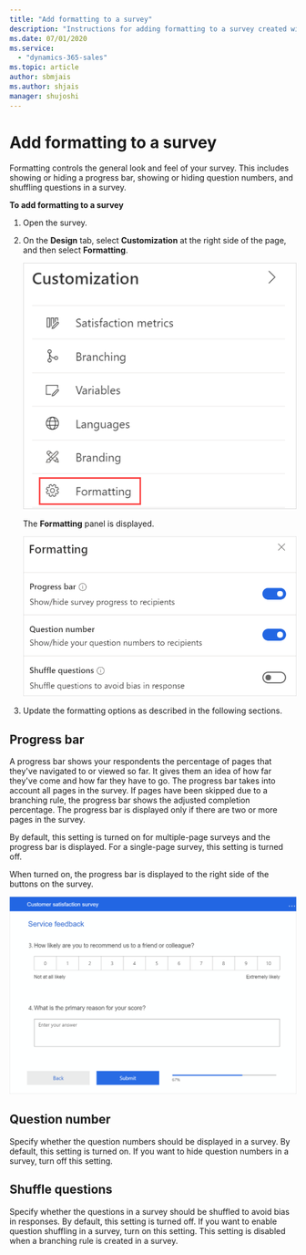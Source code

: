 ```yaml
---
title: "Add formatting to a survey"
description: "Instructions for adding formatting to a survey created with Dynamics 365 Customer Voice."
ms.date: 07/01/2020
ms.service:
  - "dynamics-365-sales"
ms.topic: article
author: sbmjais
ms.author: shjais
manager: shujoshi
---
```


# Add formatting to a survey

Formatting controls the general look and feel of your survey. This includes showing or hiding a progress bar, showing or hiding question numbers, and shuffling questions in a survey. 

**To add formatting to a survey**

1. Open the survey.

2. On the **Design** tab, select **Customization** at the right side of the page, and then select **Formatting**.

    ![Formatting menu item](media/formatting-button.png "Formatting menu item")

    The **Formatting** panel is displayed.

    ![Formatting panel](media/formatting-panel.png "Formatting panel")

3. Update the formatting options as described in the following sections.

## Progress bar

A progress bar shows your respondents the percentage of pages that they've navigated to or viewed so far. It gives them an idea of how far they've come and how far they have to go. The progress bar takes into account all pages in the survey. If pages have been skipped due to a branching rule, the progress bar shows the adjusted completion percentage. The progress bar is displayed only if there are two or more pages in the survey.

By default, this setting is turned on for multiple-page surveys and the progress bar is displayed. For a single-page survey, this setting is turned off.

When turned on, the progress bar is displayed to the right side of the buttons on the survey.

![Progress bar on a survey](media/progress-bar.png "Progress bar on a survey")

## Question number

Specify whether the question numbers should be displayed in a survey. By default, this setting is turned on. If you want to hide question numbers in a survey, turn off this setting.

## Shuffle questions

Specify whether the questions in a survey should be shuffled to avoid bias in responses.<!--Interesting! I don't think this is self-evident, but it sounds intriguing. Does it mean people tend to answer the early questions and often skip the later ones (giving a better rate of return for the early questions)? Or does it mean that one question might influence the respondent to answer the next question in a particular way, so you shuffle the questions to negate this effect? In any case, it probably wouldn't make sense to explain it here, since you're just talking about the mechanics of formatting in this topic, but perhaps it could be described in invite-settings.md?--> By default, this setting is turned off. If you want to enable question shuffling in a survey, turn on this setting. This setting is disabled when a branching rule is created in a survey.<!--SELF: Make this a note? -->
